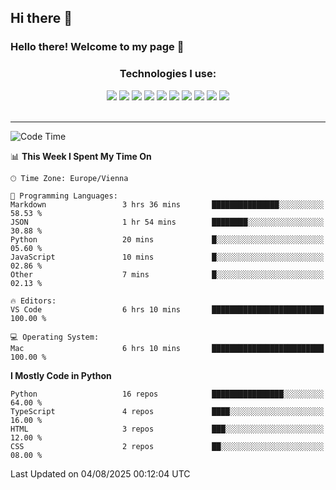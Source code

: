 ## Hi there 👋

<!--
**zaharenok/zaharenok** is a ✨ _special_ ✨ repository because its `README.md` (this file) appears on your GitHub profile.

Here are some ideas to get you started:

- 🔭 I’m currently working on ...
- 🌱 I’m currently learning ...
- 👯 I’m looking to collaborate on ...
- 🤔 I’m looking for help with ...
- 💬 Ask me about ...
- 📫 How to reach me: ...
- 😄 Pronouns: ...
- ⚡ Fun fact: ...
-->

### Hello there! Welcome to my page 👋

<div align="center">
    <h3 align="center">Technologies I use:</h3>
    <div display="flex">
        <img src="https://img.shields.io/badge/Git-F05032?style=for-the-badge&logo=Git&logoColor=white"/>
        <img src="https://img.shields.io/badge/JavaScript-F7DF1E?style=for-the-badge&logo=JavaScript&logoColor=black"/>
        <img src="https://img.shields.io/badge/Python-3776AB?style=for-the-badge&logo=Python&logoColor=white"/>
        <img src="https://img.shields.io/badge/React-20232A?style=for-the-badge&logo=react&logoColor=61DAFB"/>
        <img src="https://img.shields.io/badge/Node.js-6DA55F?style=for-the-badge&logo=node.js&logoColor=white"/>
        <img src="https://img.shields.io/badge/TypeScript-3178C6?style=for-the-badge&logo=TypeScript&logoColor=white"/>
        <img src="https://img.shields.io/badge/Docker-2496ED?style=for-the-badge&logo=Docker&logoColor=white"/>
        <img src="https://img.shields.io/badge/MongoDB-4EA94B?style=for-the-badge&logo=mongodb&logoColor=white"/>
        <img src="https://img.shields.io/badge/n8n-FF6D00?style=for-the-badge&logo=n8n&logoColor=white"/>
        <img src="https://img.shields.io/badge/Make.com-0059D9?style=for-the-badge&logo=make&logoColor=white"/>
        <!-- Add or remove badges as you wish -->
    </div>
</div>

<br/>
<hr/>

<p align="center">
 
<!--START_SECTION:waka-->
![Code Time](http://img.shields.io/badge/Code%20Time-53%20hrs%2019%20mins-blue)

📊 **This Week I Spent My Time On** 

```text
🕑︎ Time Zone: Europe/Vienna

💬 Programming Languages: 
Markdown                 3 hrs 36 mins       ███████████████░░░░░░░░░░   58.53 % 
JSON                     1 hr 54 mins        ████████░░░░░░░░░░░░░░░░░   30.88 % 
Python                   20 mins             █░░░░░░░░░░░░░░░░░░░░░░░░   05.60 % 
JavaScript               10 mins             █░░░░░░░░░░░░░░░░░░░░░░░░   02.86 % 
Other                    7 mins              █░░░░░░░░░░░░░░░░░░░░░░░░   02.13 % 

🔥 Editors: 
VS Code                  6 hrs 10 mins       █████████████████████████   100.00 % 

💻 Operating System: 
Mac                      6 hrs 10 mins       █████████████████████████   100.00 % 
```

**I Mostly Code in Python** 

```text
Python                   16 repos            ████████████████░░░░░░░░░   64.00 % 
TypeScript               4 repos             ████░░░░░░░░░░░░░░░░░░░░░   16.00 % 
HTML                     3 repos             ███░░░░░░░░░░░░░░░░░░░░░░   12.00 % 
CSS                      2 repos             ██░░░░░░░░░░░░░░░░░░░░░░░   08.00 % 
```




 Last Updated on 04/08/2025 00:12:04 UTC
<!--END_SECTION:waka-->

</p>
